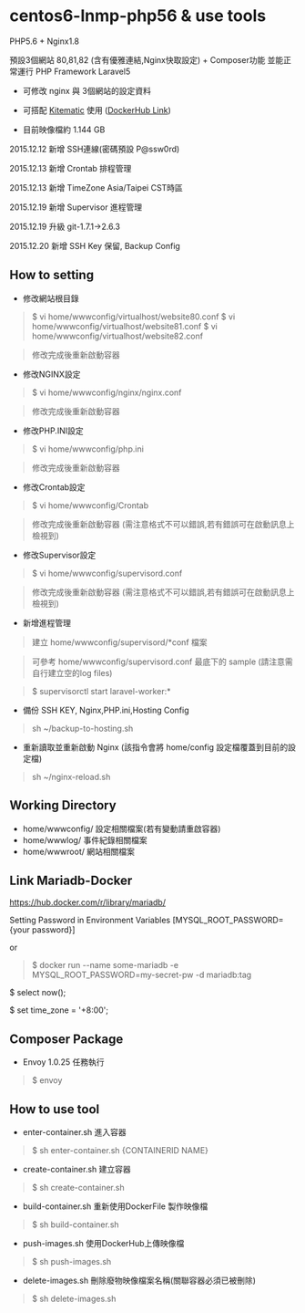 # centos6-lnmp-php56 & use tools

PHP5.6 + Nginx1.8

預設3個網站 80,81,82 (含有優雅連結,Nginx快取設定) + Composer功能 並能正常運行 PHP Framework Laravel5

- 可修改 nginx 與 3個網站的設定資料

- 可搭配 [Kitematic](https://www.docker.com/docker-toolbox) 使用 ([DockerHub Link](https://hub.docker.com/r/imagine10255/centos6-lnmp-php56/))

- 目前映像檔約 1.144 GB


2015.12.12 新增 SSH連線(密碼預設 P@ssw0rd)

2015.12.13 新增 Crontab 排程管理

2015.12.13 新增 TimeZone Asia/Taipei CST時區

2015.12.19 新增 Supervisor 進程管理

2015.12.19 升級 git-1.7.1->2.6.3

2015.12.20 新增 SSH Key 保留, Backup Config


## How to setting

- 修改網站根目錄

> $ vi home/wwwconfig/virtualhost/website80.conf
> $ vi home/wwwconfig/virtualhost/website81.conf
> $ vi home/wwwconfig/virtualhost/website82.conf

> 修改完成後重新啟動容器 

- 修改NGINX設定

> $ vi home/wwwconfig/nginx/nginx.conf

> 修改完成後重新啟動容器

- 修改PHP.INI設定

> $ vi home/wwwconfig/php.ini

> 修改完成後重新啟動容器

- 修改Crontab設定

> $ vi home/wwwconfig/Crontab

> 修改完成後重新啟動容器 (需注意格式不可以錯誤,若有錯誤可在啟動訊息上檢視到)

- 修改Supervisor設定

> $ vi home/wwwconfig/supervisord.conf

> 修改完成後重新啟動容器 (需注意格式不可以錯誤,若有錯誤可在啟動訊息上檢視到)


- 新增進程管理

> 建立 home/wwwconfig/supervisord/*conf 檔案

> 可參考 home/wwwconfig/supervisord.conf 最底下的 sample (請注意需自行建立空的log files)

> $ supervisorctl start laravel-worker:*


- 備份 SSH KEY, Nginx,PHP.ini,Hosting Config

> sh ~/backup-to-hosting.sh


- 重新讀取並重新啟動 Nginx (該指令會將 home/config 設定檔覆蓋到目前的設定檔)

> sh ~/nginx-reload.sh


## Working Directory

- home/wwwconfig/ 設定相關檔案(若有變動請重啟容器)
- home/wwwlog/    事件紀錄相關檔案
- home/wwwroot/   網站相關檔案


## Link Mariadb-Docker

https://hub.docker.com/r/library/mariadb/

Setting Password in Environment Variables [MYSQL_ROOT_PASSWORD={your password}]

or

> $ docker run --name some-mariadb -e MYSQL_ROOT_PASSWORD=my-secret-pw -d mariadb:tag

$ select now();

$ set time_zone = '+8:00';

## Composer Package

- Envoy 1.0.25 任務執行

> $ envoy


## How to use tool

- enter-container.sh 進入容器

> $ sh enter-container.sh {CONTAINERID NAME}

- create-container.sh 建立容器

> $ sh create-container.sh

- build-container.sh 重新使用DockerFile 製作映像檔

> $ sh build-container.sh

- push-images.sh 使用DockerHub上傳映像檔

> $ sh push-images.sh

- delete-images.sh 刪除廢物映像檔案<none>名稱(關聯容器必須已被刪除)

> $ sh delete-images.sh
